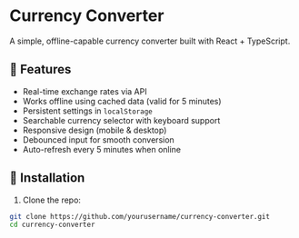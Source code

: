 # Currency Converter

A simple, offline-capable currency converter built with React + TypeScript.

## 🚀 Features

- Real-time exchange rates via API
- Works offline using cached data (valid for 5 minutes)
- Persistent settings in `localStorage`
- Searchable currency selector with keyboard support
- Responsive design (mobile & desktop)
- Debounced input for smooth conversion
- Auto-refresh every 5 minutes when online

## 🔧 Installation

1. Clone the repo:

```bash
git clone https://github.com/yourusername/currency-converter.git
cd currency-converter
```

